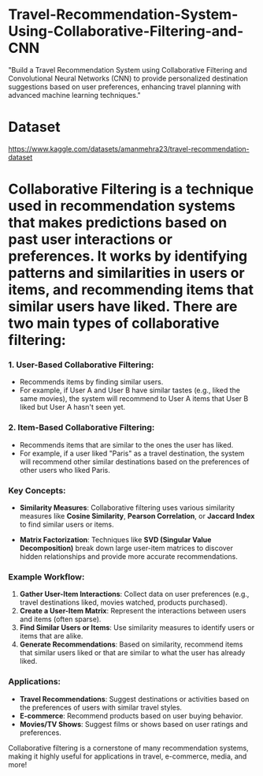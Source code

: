 # Travel-Recommendation-System-Using-Collaborative-Filtering-and-CNN
"Build a Travel Recommendation System using Collaborative Filtering and Convolutional Neural Networks (CNN) to provide personalized destination suggestions based on user preferences, enhancing travel planning with advanced machine learning techniques."
# Dataset
https://www.kaggle.com/datasets/amanmehra23/travel-recommendation-dataset
# **Collaborative Filtering** is a technique used in recommendation systems that makes predictions based on past user interactions or preferences. It works by identifying patterns and similarities in users or items, and recommending items that similar users have liked. There are two main types of collaborative filtering:

### 1. **User-Based Collaborative Filtering**:
   - Recommends items by finding similar users.
   - For example, if User A and User B have similar tastes (e.g., liked the same movies), the system will recommend to User A items that User B liked but User A hasn't seen yet.

### 2. **Item-Based Collaborative Filtering**:
   - Recommends items that are similar to the ones the user has liked.
   - For example, if a user liked "Paris" as a travel destination, the system will recommend other similar destinations based on the preferences of other users who liked Paris.

### Key Concepts:
- **Similarity Measures**: Collaborative filtering uses various similarity measures like **Cosine Similarity**, **Pearson Correlation**, or **Jaccard Index** to find similar users or items.
  
- **Matrix Factorization**: Techniques like **SVD (Singular Value Decomposition)** break down large user-item matrices to discover hidden relationships and provide more accurate recommendations.

### Example Workflow:
1. **Gather User-Item Interactions**: Collect data on user preferences (e.g., travel destinations liked, movies watched, products purchased).
2. **Create a User-Item Matrix**: Represent the interactions between users and items (often sparse).
3. **Find Similar Users or Items**: Use similarity measures to identify users or items that are alike.
4. **Generate Recommendations**: Based on similarity, recommend items that similar users liked or that are similar to what the user has already liked.

### Applications:
- **Travel Recommendations**: Suggest destinations or activities based on the preferences of users with similar travel styles.
- **E-commerce**: Recommend products based on user buying behavior.
- **Movies/TV Shows**: Suggest films or shows based on user ratings and preferences.

Collaborative filtering is a cornerstone of many recommendation systems, making it highly useful for applications in travel, e-commerce, media, and more!



